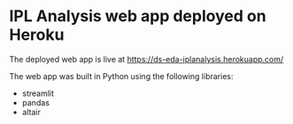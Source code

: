 # IPL Analysis web app deployed on Heroku

The deployed web app is live at https://ds-eda-iplanalysis.herokuapp.com/

The web app was built in Python using the following libraries:
* streamlit
* pandas
* altair
